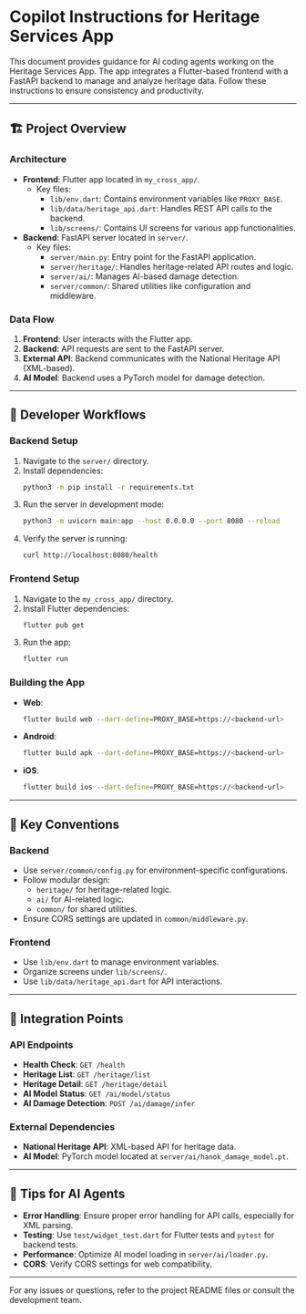 # Copilot Instructions for Heritage Services App

This document provides guidance for AI coding agents working on the Heritage Services App. The app integrates a Flutter-based frontend with a FastAPI backend to manage and analyze heritage data. Follow these instructions to ensure consistency and productivity.

---

## 🏗️ Project Overview

### Architecture
- **Frontend**: Flutter app located in `my_cross_app/`.
  - Key files:
    - `lib/env.dart`: Contains environment variables like `PROXY_BASE`.
    - `lib/data/heritage_api.dart`: Handles REST API calls to the backend.
    - `lib/screens/`: Contains UI screens for various app functionalities.
- **Backend**: FastAPI server located in `server/`.
  - Key files:
    - `server/main.py`: Entry point for the FastAPI application.
    - `server/heritage/`: Handles heritage-related API routes and logic.
    - `server/ai/`: Manages AI-based damage detection.
    - `server/common/`: Shared utilities like configuration and middleware.

### Data Flow
1. **Frontend**: User interacts with the Flutter app.
2. **Backend**: API requests are sent to the FastAPI server.
3. **External API**: Backend communicates with the National Heritage API (XML-based).
4. **AI Model**: Backend uses a PyTorch model for damage detection.

---

## 🔧 Developer Workflows

### Backend Setup
1. Navigate to the `server/` directory.
2. Install dependencies:
   ```bash
   python3 -m pip install -r requirements.txt
   ```
3. Run the server in development mode:
   ```bash
   python3 -m uvicorn main:app --host 0.0.0.0 --port 8080 --reload
   ```
4. Verify the server is running:
   ```bash
   curl http://localhost:8080/health
   ```

### Frontend Setup
1. Navigate to the `my_cross_app/` directory.
2. Install Flutter dependencies:
   ```bash
   flutter pub get
   ```
3. Run the app:
   ```bash
   flutter run
   ```

### Building the App
- **Web**:
  ```bash
  flutter build web --dart-define=PROXY_BASE=https://<backend-url>
  ```
- **Android**:
  ```bash
  flutter build apk --dart-define=PROXY_BASE=https://<backend-url>
  ```
- **iOS**:
  ```bash
  flutter build ios --dart-define=PROXY_BASE=https://<backend-url>
  ```

---

## 📂 Key Conventions

### Backend
- Use `server/common/config.py` for environment-specific configurations.
- Follow modular design:
  - `heritage/` for heritage-related logic.
  - `ai/` for AI-related logic.
  - `common/` for shared utilities.
- Ensure CORS settings are updated in `common/middleware.py`.

### Frontend
- Use `lib/env.dart` to manage environment variables.
- Organize screens under `lib/screens/`.
- Use `lib/data/heritage_api.dart` for API interactions.

---

## 🔗 Integration Points

### API Endpoints
- **Health Check**: `GET /health`
- **Heritage List**: `GET /heritage/list`
- **Heritage Detail**: `GET /heritage/detail`
- **AI Model Status**: `GET /ai/model/status`
- **AI Damage Detection**: `POST /ai/damage/infer`

### External Dependencies
- **National Heritage API**: XML-based API for heritage data.
- **AI Model**: PyTorch model located at `server/ai/hanok_damage_model.pt`.

---

## 🧩 Tips for AI Agents
- **Error Handling**: Ensure proper error handling for API calls, especially for XML parsing.
- **Testing**: Use `test/widget_test.dart` for Flutter tests and `pytest` for backend tests.
- **Performance**: Optimize AI model loading in `server/ai/loader.py`.
- **CORS**: Verify CORS settings for web compatibility.

---

For any issues or questions, refer to the project README files or consult the development team.